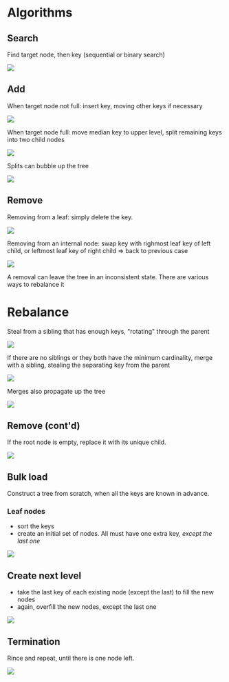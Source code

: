 # Algorithms

## Search
Find target node, then key (sequential or binary search)

![](../../raw/master/prez/content/algo_01_contains.jpg)

## Add
When target node not full: insert key, moving other keys if necessary

![](../../raw/master/prez/content/algo_02_add_when_room.jpg)

When target node full: move median key to upper level, split remaining keys into two child nodes

![](../../raw/master/prez/content/algo_03_add_with_split.jpg)

Splits can bubble up the tree

![](../../raw/master/prez/content/algo_04_propagate_splits.jpg)

## Remove
Removing from a leaf: simply delete the key.

![](../../raw/master/prez/content/algo_05_remove_from_leaf.jpg)

Removing from an internal node: swap key with righmost leaf key of left child, or leftmost leaf key of right child => back to previous case

![](../../raw/master/prez/content/algo_06_swap_rightmost_left_leaf.jpg)

A removal can leave the tree in an inconsistent state. There are various ways to rebalance it

# Rebalance
Steal from a sibling that has enough keys, "rotating" through the parent

![](../../raw/master/prez/content/algo_07_rebalance_borrow_sibling.jpg)

If there are no siblings or they both have the minimum cardinality, merge with a sibling, stealing the separating key from the parent

![](../../raw/master/prez/content/algo_08_rebalance_merge_parent_key.jpg)

Merges also propagate up the tree

![](../../raw/master/prez/content/algo_09_propagate_merges.jpg)

## Remove (cont'd)
If the root node is empty, replace it with its unique child.

![](../../raw/master/prez/content/algo_10_delete_empty_root.jpg)

## Bulk load
Construct a tree from scratch, when all the keys are known in advance.

### Leaf nodes
* sort the keys
* create an initial set of nodes. All must have one extra key, _except the last one_

![](../../raw/master/prez/content/algo_11_bulkload.jpg)

## Create next level
* take the last key of each existing node (except the last) to fill the new nodes
* again, overfill the new nodes, except the last one

![](../../raw/master/prez/content/algo_12_bulkload.png)

## Termination
Rince and repeat, until there is one node left.

![](../../raw/master/prez/content/algo_13_bulkload.png)

